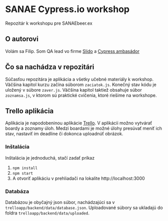 # SANAE Cypress.io workshop
Repozitár k workshopu pre SANAEbeer.ex

## O autorovi
Volám sa Filip. Som QA lead vo firme [Slido](https://www.sli.do/) a [Cypress ambasádor](https://cypress.io/ambassadors/)

## Čo sa nachádza v repozitári
Súčasťou repozitára je aplikácia a všetky učebné materiály k workshop. Väčšina kapitol kurzu začína súborom `zaciatok.js`. Konečný stav kódu je uložený v súbore `zaver.js`. Väčšina kapitol taktiež obsahuje súbor `zoznamsa.js`, v ktorom sú praktické cvičenia, ktoré riešime na workshope.

## Trello aplikácia
Aplikácia je napodobeninou aplikácie [Trello](https://trello.com). V aplikácii možno vytvárať boardy a zoznamy úloh. Medzi boardami je možné úlohy presúvať meniť ich stav, nastaviť im deadline či dokonca uploadnúť obrázok.

### Inštalácia
Inštalácia je jednoduchá, stačí zadať príkaz
1. `npm install`
2. `npm start`
3. A otvoriť aplikáciu v prehliadači na lokalite http://localhost:3000

### Databáza
Databázou je obyčajný json súbor, nachádzajúci sa v `trelloapp/backend/data/database.json`. Uploadované súbory sa ukladajú do foldra `trelloapp/backend/data/uploaded`.
